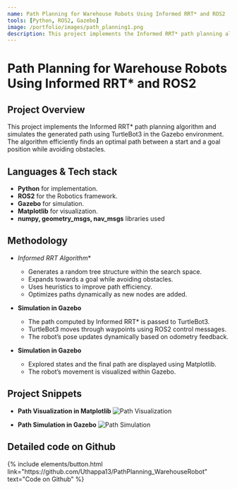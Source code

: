 ```yaml
---
name: Path Planning for Warehouse Robots Using Informed RRT* and ROS2
tools: [Python, ROS2, Gazebo]
image: /portfolio/images/path_planning1.png
description: This project implements the Informed RRT* path planning algorithm and simulates the generated path using TurtleBot3 in the Gazebo environment.
---
```


# Path Planning for Warehouse Robots Using Informed RRT* and ROS2

## Project Overview

This project implements the Informed RRT* path planning algorithm and simulates the generated path using TurtleBot3 in the Gazebo environment. The algorithm efficiently finds an optimal path between a start and a goal position while avoiding obstacles.

## Languages & Tech stack

- **Python** for implementation.
- **ROS2** for the Robotics framework.
- **Gazebo** for simulation.
- **Matplotlib** for visualization.
- **numpy, geometry_msgs, nav_msgs** libraries used


## Methodology

- **Informed RRT* Algorithm**
    - Generates a random tree structure within the search space.
    - Expands towards a goal while avoiding obstacles.
    - Uses heuristics to improve path efficiency.
    - Optimizes paths dynamically as new nodes are added.

- **Simulation in Gazebo**
    - The path computed by Informed RRT* is passed to TurtleBot3.
    - TurtleBot3 moves through waypoints using ROS2 control messages.
    - The robot’s pose updates dynamically based on odometry feedback.

- **Simulation in Gazebo**
    - Explored states and the final path are displayed using Matplotlib.
    - The robot’s movement is visualized within Gazebo.


## Project Snippets

- **Path Visualization in Matplotlib**
    ![Path Visualization](/portfolio/images/rrt1.png)

- **Path Simulation in Gazebo**
    ![Path Simulation](/portfolio/images/rrtstar_video.gif)


## Detailed code on Github

<div class="left">
{% include elements/button.html link="https://github.com/Uthappa13/PathPlanning_WarehouseRobot" text="Code on Github" %}
</div>

